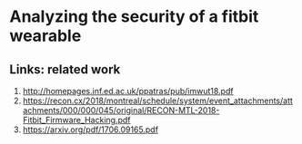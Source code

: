 # Analyzing the security of a fitbit wearable

## Links:  related work  

1. http://homepages.inf.ed.ac.uk/ppatras/pub/imwut18.pdf
2. https://recon.cx/2018/montreal/schedule/system/event_attachments/attachments/000/000/045/original/RECON-MTL-2018-Fitbit_Firmware_Hacking.pdf
3. https://arxiv.org/pdf/1706.09165.pdf